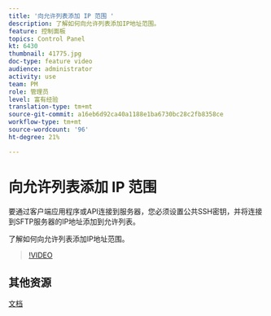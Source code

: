 ```yaml
---
title: '向允许列表添加 IP 范围 '
description: 了解如何向允许列表添加IP地址范围。
feature: 控制面板
topics: Control Panel
kt: 6430
thumbnail: 41775.jpg
doc-type: feature video
audience: administrator
activity: use
team: PM
role: 管理员
level: 富有经验
translation-type: tm+mt
source-git-commit: a16eb6d92ca40a1188e1ba6730bc28c2fb8358ce
workflow-type: tm+mt
source-wordcount: '96'
ht-degree: 21%

---
```



# 向允许列表添加 IP 范围

要通过客户端应用程序或API连接到服务器，您必须设置公共SSH密钥，并将连接到SFTP服务器的IP地址添加到允许列表。

了解如何向允许列表添加IP地址范围。

>[!VIDEO](https://video.tv.adobe.com/v/41775?quality=12)

## 其他资源

[文档](https://docs.adobe.com/content/help/en/control-panel/using/sftp-management/ip-range-allow-listing.html)
